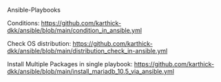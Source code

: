 Ansible-Playbooks

Conditions: https://github.com/karthick-dkk/ansible/blob/main/condition_in_ansible.yml

Check OS distribution: https://github.com/karthick-dkk/ansible/blob/main/distribution_check_in-ansible.yml

Install Multiple Packages in single playbook: https://github.com/karthick-dkk/ansible/blob/main/install_mariadb_10.5_via_ansible.yml

